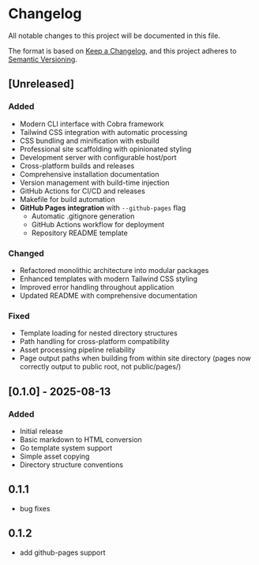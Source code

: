 # Changelog

All notable changes to this project will be documented in this file.

The format is based on [Keep a Changelog](https://keepachangelog.com/en/1.0.0/),
and this project adheres to [Semantic Versioning](https://semver.org/spec/v2.0.0.html).

## [Unreleased]

### Added

- Modern CLI interface with Cobra framework
- Tailwind CSS integration with automatic processing
- CSS bundling and minification with esbuild
- Professional site scaffolding with opinionated styling
- Development server with configurable host/port
- Cross-platform builds and releases
- Comprehensive installation documentation
- Version management with build-time injection
- GitHub Actions for CI/CD and releases
- Makefile for build automation
- **GitHub Pages integration** with `--github-pages` flag
  - Automatic .gitignore generation
  - GitHub Actions workflow for deployment
  - Repository README template

### Changed

- Refactored monolithic architecture into modular packages
- Enhanced templates with modern Tailwind CSS styling
- Improved error handling throughout application
- Updated README with comprehensive documentation

### Fixed

- Template loading for nested directory structures
- Path handling for cross-platform compatibility
- Asset processing pipeline reliability
- Page output paths when building from within site directory (pages now correctly output to public root, not public/pages/)

## [0.1.0] - 2025-08-13

### Added

- Initial release
- Basic markdown to HTML conversion
- Go template system support
- Simple asset copying
- Directory structure conventions

## 0.1.1

- bug fixes

## 0.1.2

- add github-pages support
